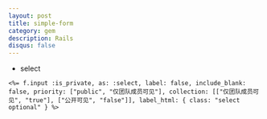 ```yaml
---
layout: post
title: simple-form
category: gem
description: Rails
disqus: false
---
```


* select

`<%= f.input :is_private, as: :select, label: false, include_blank: false, priority: ["public", "仅团队成员可见"], collection: [["仅团队成员可见", "true"], ["公开可见", "false"]], label_html: { class: "select optional" } %>`   